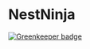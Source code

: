 # NestNinja

[![Greenkeeper badge](https://badges.greenkeeper.io/johnrees/nestninja.svg)](https://greenkeeper.io/)
